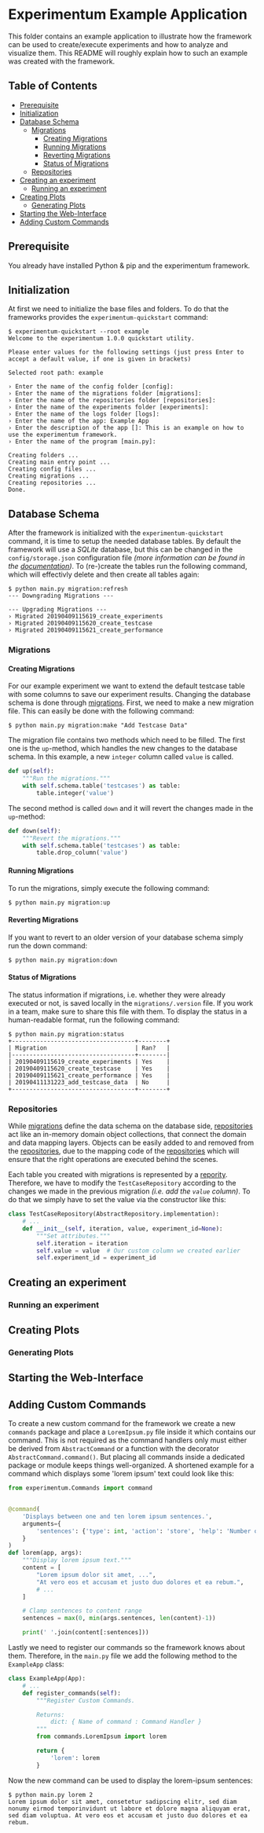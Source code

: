 # Experimentum Example Application <!-- omit in toc -->
This folder contains an example application to illustrate how the framework can be used to create/execute experiments and how to analyze and visualize them. This README will roughly explain how to such an example was created with the framework.

## Table of Contents <!-- omit in toc -->
- [Prerequisite](#prerequisite)
- [Initialization](#initialization)
- [Database Schema](#database-schema)
  - [Migrations](#migrations)
    - [Creating Migrations](#creating-migrations)
    - [Running Migrations](#running-migrations)
    - [Reverting Migrations](#reverting-migrations)
    - [Status of Migrations](#status-of-migrations)
  - [Repositories](#repositories)
- [Creating an experiment](#creating-an-experiment)
  - [Running an experiment](#running-an-experiment)
- [Creating Plots](#creating-plots)
  - [Generating Plots](#generating-plots)
- [Starting the Web-Interface](#starting-the-web-interface)
- [Adding Custom Commands](#adding-custom-commands)

## Prerequisite
You already have installed Python & pip and the experimentum framework.

## Initialization
At first we need to initialize the base files and folders. To do that the frameworks provides the `experimentum-quickstart` command:

~~~console
$ experimentum-quickstart --root example
Welcome to the experimentum 1.0.0 quickstart utility.

Please enter values for the following settings (just press Enter to
accept a default value, if one is given in brackets)

Selected root path: example

› Enter the name of the config folder [config]:
› Enter the name of the migrations folder [migrations]:
› Enter the name of the repositories folder [repositories]:
› Enter the name of the experiments folder [experiments]:
› Enter the name of the logs folder [logs]:
› Enter the name of the app: Example App
› Enter the description of the app []: This is an example on how to use the experimentum framework.
› Enter the name of the program [main.py]:

Creating folders ...
Creating main entry point ...
Creating config files ...
Creating migrations ...
Creating repositories ...
Done.
~~~

## Database Schema
After the framework is initialized with the `experimentum-quickstart` command, it is time to setup the needed database tables. By default the framework will use a *SQLite* database, but this can be changed in the `config/storage.json` configuration file *(more information can be found in the [documentation](https://pascalkleindienst.github.io/experimentum/configuration.html#storage-configuration))*. To (re-)create the tables run the following command, which will effectivly delete and then create all tables again:

~~~console
$ python main.py migration:refresh
--- Downgrading Migrations ---

--- Upgrading Migrations ---
› Migrated 20190409115619_create_experiments
› Migrated 20190409115620_create_testcase
› Migrated 20190409115621_create_performance
~~~

### Migrations
#### Creating Migrations
For our example experiment we want to extend the default testcase table with some columns to save our experiment results. Changing the database schema is done through [migrations](https://pascalkleindienst.github.io/experimentum/migrations.html). First, we need to make a new migration file. This can easily be done with the following command:

~~~console
$ python main.py migration:make "Add Testcase Data"
~~~

The migration file contains two methods which need to be filled. The first one is the `up`-method, which handles the new changes to the database schema. In this example, a new `integer` column called `value` is called.

~~~python
def up(self):
    """Run the migrations."""
    with self.schema.table('testcases') as table:
        table.integer('value')
~~~

The second method is called `down` and it will revert the changes made in the `up`-method:
~~~python
def down(self):
    """Revert the migrations."""
    with self.schema.table('testcases') as table:
        table.drop_column('value')
~~~

#### Running Migrations
To run the migrations, simply execute the following command:
~~~console
$ python main.py migration:up
~~~

#### Reverting Migrations
If you want to revert to an older version of your database schema simply run the down command:

~~~console
$ python main.py migration:down
~~~

#### Status of Migrations
The status information if migrations, i.e. whether they were already executed or not, is saved locally in the `migrations/.version` file. If you work in a team, make sure to share this file with them. To display the status in a human-readable format, run the following command:

~~~console
$ python main.py migration:status
+-----------------------------------+--------+
| Migration                         | Ran?   |
|-----------------------------------+--------|
| 20190409115619_create_experiments | Yes    |
| 20190409115620_create_testcase    | Yes    |
| 20190409115621_create_performance | Yes    |
| 20190411131223_add_testcase_data  | No     |
+-----------------------------------+--------+
~~~

### Repositories
While [migrations](https://pascalkleindienst.github.io/experimentum/migrations.html) define the data schema on the database side, [repositories](https://pascalkleindienst.github.io/experimentum/repositories.html) act like an in-memory domain object collections, that connect the domain and data mapping layers. Objects can be easily added to and removed from the [repositories](https://pascalkleindienst.github.io/experimentum/repositories.html), due to the mapping code of the [repositories](https://pascalkleindienst.github.io/experimentum/repositories.html) which will ensure that the right operations are executed behind the scenes.

Each table you created with migrations is represented by a [repority](https://pascalkleindienst.github.io/experimentum/repositories.html). Therefore, we have to modify the `TestCaseRepository` according to the changes we made in the previous migration *(i.e. add the `value` column)*. To do that we simply have to set the value via the constructor like this:

~~~python
class TestCaseRepository(AbstractRepository.implementation):
    # ...
    def __init__(self, iteration, value, experiment_id=None):
        """Set attributes."""
        self.iteration = iteration
        self.value = value  # Our custom column we created earlier
        self.experiment_id = experiment_id
~~~


## Creating an experiment

### Running an experiment

## Creating Plots
### Generating Plots

## Starting the Web-Interface

## Adding Custom Commands
To create a new custom command for the framework we create a new `commands` package and place a `LoremIpsum.py` file inside it which contains our command. This is not required as the command handlers only must either be derived from `AbstractCommand` or a function with the decorator `AbstractCommand.command()`. But placing all commands inside a dedicated package or module keeps things well-organized. A shortened example for a command which displays some 'lorem ipsum' text could look like this:

~~~python
from experimentum.Commands import command


@command(
    'Displays between one and ten lorem ipsum sentences.',
    arguments={
        'sentences': {'type': int, 'action': 'store', 'help': 'Number of sentences'}
    }
)
def lorem(app, args):
    """Display lorem ipsum text."""
    content = [
        "Lorem ipsum dolor sit amet, ...",
        "At vero eos et accusam et justo duo dolores et ea rebum.",
        # ...
    ]

    # Clamp sentences to content range
    sentences = max(0, min(args.sentences, len(content)-1))

    print(' '.join(content[:sentences]))
~~~

Lastly we need to register our commands so the framework knows about them. Therefore, in the `main.py` file we add the following method to the `ExampleApp` class:

~~~python
class ExampleApp(App):
    # ...
    def register_commands(self):
        """Register Custom Commands.

        Returns:
            dict: { Name of command : Command Handler }
        """
        from commands.LoremIpsum import lorem

        return {
            'lorem': lorem
        }
~~~

Now the new command can be used to display the lorem-ipsum sentences:
~~~console
$ python main.py lorem 2
Lorem ipsum dolor sit amet, consetetur sadipscing elitr, sed diam nonumy eirmod temporinvidunt ut labore et dolore magna aliquyam erat, sed diam voluptua. At vero eos et accusam et justo duo dolores et ea rebum.
~~~